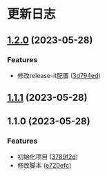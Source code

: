 # 更新日志

## [1.2.0](https://github.com/szvictor/release-it-demo/compare/1.1.1...1.2.0) (2023-05-28)


### Features

* 修改release-it配置 ([3d794ed](https://github.com/szvictor/release-it-demo/commit/3d794edc7f33be5c946a7db55098a2c309685498))

## [1.1.1](https://github.com/szvictor/release-it-demo/compare/1.1.0...1.1.1) (2023-05-28)

## 1.1.0 (2023-05-28)


### Features

* 初始化项目 ([3789f2d](https://github.com/szvictor/release-it-demo/commit/3789f2d2a72daa5285f1d8e2b7eb43323f32525e))
* 修改脚本 ([e720efc](https://github.com/szvictor/release-it-demo/commit/e720efc66e5aa26752aedb54ab39a8504ffd14b1))